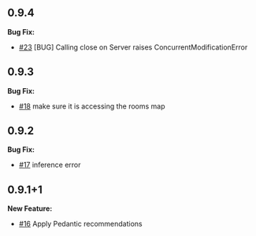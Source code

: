 ## 0.9.4

**Bug Fix:**

* [#23](https://github.com/rikulo/socket.io-dart/issues/23) [BUG] Calling close on Server raises ConcurrentModificationError

## 0.9.3

**Bug Fix:**

* [#18](https://github.com/rikulo/socket.io-dart/pull/18) make sure it is accessing the rooms map


## 0.9.2

**Bug Fix:**

* [#17](https://github.com/rikulo/socket.io-dart/pull/17) inference error


## 0.9.1+1

**New Feature:**

* [#16](https://github.com/rikulo/socket.io-dart/pull/16) Apply Pedantic recommendations
